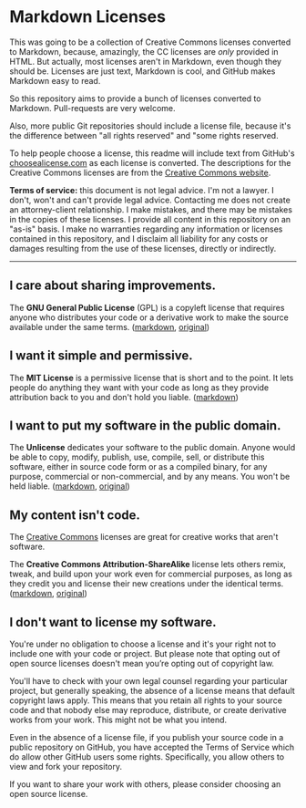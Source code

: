 # Markdown Licenses

This was going to be a collection of Creative Commons licenses converted to Markdown, because, amazingly, the CC licenses are *only* provided in HTML. But actually, most licenses aren't in Markdown, even though they should be. Licenses are just text, Markdown is cool, and GitHub makes Markdown easy to read.

So this repository aims to provide a bunch of licenses converted to Markdown.  Pull-requests are very welcome.

Also, more public Git repositories should include a license file, because it's the difference between "all rights reserved" and "some rights reserved.

To help people choose a license, this readme will include text from GitHub's [choosealicense.com](http://choosealicense.com/) as each license is converted. The descriptions for the Creative Commons licenses are from the [Creative Commons website](https://creativecommons.org/).

**Terms of service:** this document is not legal advice. I'm not a lawyer. I don't, won't and can't provide legal advice. Contacting me does not create an attorney-client relationship. I make mistakes, and there may be mistakes in the copies of these licenses. I provide all content in this repository on an "as-is" basis. I make no warranties regarding any information or licenses contained in this repository, and I disclaim all liability for any costs or damages resulting from the use of these licenses, directly or indirectly.

---

## I care about sharing improvements.

The **GNU General Public License** (GPL) is a copyleft license that requires anyone who distributes your code or a derivative work to make the source available under the same terms. ([markdown](/gnu-gpl.md), [original](https://www.gnu.org/licenses/gpl-3.0.html))

## I want it simple and permissive.

The **MIT License** is a permissive license that is short and to the point. It lets people do anything they want with your code as long as they provide attribution back to you and don't hold you liable. ([markdown](/mit.md))

## I want to put my software in the public domain.

The **Unlicense** dedicates your software to the public domain. Anyone would be able to copy, modify, publish, use, compile, sell, or distribute this software, either in source code form or as a compiled binary, for any purpose, commercial or non-commercial, and by any means. You won't be held liable. ([markdown](/unlicense.md), [original](http://unlicense.org/))

## My content isn't code.

The [Creative Commons](https://creativecommons.org/) licenses are great for creative works that aren't software.

The **Creative Commons Attribution-ShareAlike** license lets others remix, tweak, and build upon your work even for commercial purposes, as long as they credit you and license their new creations under the identical terms. ([markdown](/cc-attribution-sharealike.md), [original](https://creativecommons.org/licenses/by-sa/3.0/legalcode))

## I don't want to license my software.

You're under no obligation to choose a license and it's your right not to include one with your code or project. But please note that opting out of open source licenses doesn't mean you’re opting out of copyright law.

You'll have to check with your own legal counsel regarding your particular project, but generally speaking, the absence of a license means that default copyright laws apply. This means that you retain all rights to your source code and that nobody else may reproduce, distribute, or create derivative works from your work. This might not be what you intend.

Even in the absence of a license file, if you publish your source code in a public repository on GitHub, you have accepted the Terms of Service which do allow other GitHub users some rights. Specifically, you allow others to view and fork your repository.

If you want to share your work with others, please consider choosing an open source license.
